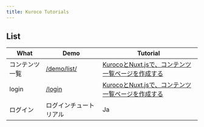 ```yaml
---
title: Kuroco Tutorials
---
```


## List

<table class="table-auto">
    <thead>
        <tr>
            <th class="px-4 py-2">What</th>
            <th class="px-4 py-2">Demo</th>
            <th class="px-4 py-2">Tutorial</th>
        </tr>
    </thead>
    <tbody>
        <tr>
            <td class="border px-4 py-2">コンテンツ一覧</td>
            <td class="border px-4 py-2"><a href="/demo/news/">/demo/list/</a></td>
            <td class="border px-4 py-2"><a href="https://kuroco.app/ja/docs/tutorials/integrate-kuroco-with-nuxt/">KurocoとNuxt.jsで、コンテンツ一覧ページを作成する</a></td>
        </tr>
        <tr>
            <td class="border px-4 py-2">login</td>
            <td class="border px-4 py-2"><a href="/login/">/login</a></td>
            <td class="border px-4 py-2"><a href="https://kuroco.app/ja/docs/tutorials/integrate-kuroco-with-nuxt/">KurocoとNuxt.jsで、コンテンツ一覧ページを作成する</a></td>
        </tr>
        <tr>
            <td class="border px-4 py-2">ログイン</td>
            <td class="border px-4 py-2">ログインチュートリアル</td>
            <td class="border px-4 py-2">Ja</td>
        </tr>
    </tbody>
</table>

